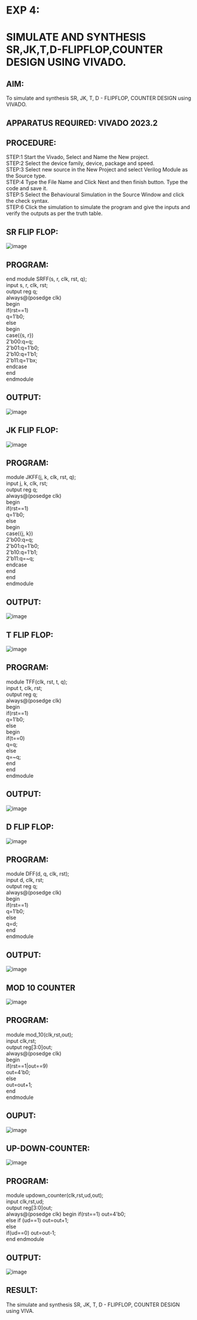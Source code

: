 # EXP 4:

# SIMULATE AND SYNTHESIS SR,JK,T,D-FLIPFLOP,COUNTER DESIGN USING VIVADO.

## AIM:
To simulate and synthesis SR, JK, T, D - FLIPFLOP, COUNTER DESIGN
using VIVADO.

## APPARATUS REQUIRED: VIVADO 2023.2

## PROCEDURE:
STEP:1 Start the Vivado, Select and Name the New project.<br>
STEP:2 Select the device family, device, package and speed.<br>
STEP:3 Select new source in the New Project and select Verilog Module
as the Source type.<br>
STEP:4 Type the File Name and Click Next and then finish button. Type
the code and save it.<br>
STEP:5 Select the Behavioural Simulation in the Source Window and
click the check syntax.<br>
STEP:6 Click the simulation to simulate the program and give the inputs
and verify the outputs as per the truth table.


## SR FLIP FLOP:

![image](https://github.com/Gokulnaath03/vlsi-exp-4/assets/167178811/9640e914-da6d-4a80-9206-7f88da588964)



## PROGRAM:
end module SRFF(s, r, clk, rst, q);<br>
input s, r, clk, rst;<br>
output reg q;<br>
always@(posedge clk)<br>
begin<br>
if(rst==1)<br>
q=1'b0;<br>
else<br>
begin<br>
case({s, r})<br>
2'b00:q=q;<br>
2'b01:q=1'b0;<br>
2'b10:q=1'b1;<br>
2'b11:q=1'bx;<br>
endcase<br>
end <br>
endmodule


## OUTPUT:

![image](https://github.com/Gokulnaath03/vlsi-exp-4/assets/167178811/527c46d3-cf4a-439f-97cc-03502880e411)


## JK FLIP FLOP:

![image](https://github.com/Gokulnaath03/vlsi-exp-4/assets/167178811/ad27b7ee-b953-414c-a860-6fc83a58bf29)


## PROGRAM:
module JKFF(j, k, clk, rst, q);<br>
input j, k, clk, rst;<br>
output reg q;<br>
always@(posedge clk)<br>
begin<br>
if(rst==1)<br>
q=1'b0;<br>
else<br>
begin<br>
case({j, k})<br>
2'b00:q=q;<br>
2'b01:q=1'b0;<br>
2'b10:q=1'b1;<br>
2'b11:q=~q;<br>
endcase<br>
end<br>
end<br>
endmodule


## OUTPUT:

![image](https://github.com/Gokulnaath03/vlsi-exp-4/assets/167178811/f356b3d7-2ab4-4bac-81ae-33a52efc5fd3)



## T FLIP FLOP:

![image](https://github.com/Gokulnaath03/vlsi-exp-4/assets/167178811/dac32ff4-ed21-4c74-8d5f-a9d260d5f5e5)


## PROGRAM:
module TFF(clk, rst, t, q);<br>
input t, clk, rst;<br>
output reg q;<br>
always@(posedge clk)<br>
begin<br>
if(rst==1)<br>
q=1'b0;<br>
else<br>
begin<br>
if(t==0)<br>
q=q;<br>
else<br>
q=~q;<br>
end<br>
end<br>
endmodule


## OUTPUT:

![image](https://github.com/Gokulnaath03/vlsi-exp-4/assets/167178811/415600c8-e0ce-4a0c-89ec-d8b453463909)


## D FLIP FLOP:


![image](https://github.com/Gokulnaath03/vlsi-exp-4/assets/167178811/e7feae95-5eaa-4ba0-98b9-69d0ab8edfc3)


## PROGRAM:
module DFF(d, q, clk, rst);<br>
input d, clk, rst;<br>
output reg q;<br>
always@(posedge clk)<br>
begin<br>
if(rst==1)<br>
q=1'b0;<br>
else<br>
q=d;<br>
end<br>
 endmodule
 

 ## OUTPUT:

![image](https://github.com/Gokulnaath03/vlsi-exp-4/assets/167178811/2e577452-ad66-4ad2-8f55-e5d8e6b65198)

## MOD 10 COUNTER

![image](https://github.com/Gokulnaath03/vlsi-exp-4/assets/167178811/226df16f-07b1-423c-8ff6-c1859ec08242)

## PROGRAM:

module mod_10(clk,rst,out);<br>
input clk,rst;<br>
output reg[3:0]out;<br>
always@(posedge clk)<br>
begin<br>
if(rst==1|out==9)<br>
out=4'b0;<br>
else<br>
out=out+1;<br>
end<br>
endmodule


## OUPUT:

![image](https://github.com/Gokulnaath03/vlsi-exp-4/assets/167178811/49ae3a7d-1a45-4e02-b9f5-0387ba60ad0e)


## UP-DOWN-COUNTER:


![image](https://github.com/Gokulnaath03/vlsi-exp-4/assets/167178811/c1b423d8-1cb2-407d-ae1e-8751469a56b7)


## PROGRAM:


module updown_counter(clk,rst,ud,out);<br>
input clk,rst,ud;<br>
output reg[3:0]out;<br>
always@(posedge clk) begin if(rst==1) out=4'b0; <br>
else if (ud==1) out=out+1;<br>
else<br>
if(ud==0) out=out-1;<br>
end endmodule

## OUTPUT:


![image](https://github.com/Gokulnaath03/vlsi-exp-4/assets/167178811/9d4eeb22-682e-42df-9376-b7135f36ed23)


## RESULT:

 The simulate and synthesis SR, JK, T, D - FLIPFLOP, COUNTER DESIGN using VIVA.
